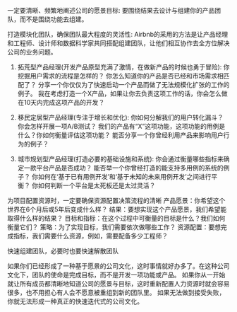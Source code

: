 
一定要清晰、频繁地阐述公司的愿景目标:
  要围绕结果去设计与组建你的产品团队，而不是围绕功能去组建。

打造模块化团队，确保团队最大程度的灵活性:
  Airbnb的采用的方法是让产品经理和工程师、设计师和数据科学家共同搭配组建团队，让他们相互协作去全方位解决公司的业务问题。


  1. 拓荒型产品经理(开发产品原型充满了激情，在做新产品的时候也勇于冒险):
    你挖掘用户需求的流程是怎样的？
    你怎么知道你的产品是否已经和市场需求相匹配了？
    分享一个你仅仅为了快速启动一个产品而做了无法规模化扩张的工作的例子。
    我在考虑打造一个X产品，如果让你去负责这项工作的话，你会怎么做在10天内完成这项产品的开发？

  2. 移民定居型产品经理(专注于增长和优化):
    你如何分解我们的用户转化漏斗？
    你会怎样开展一项A/B测试？
    我们的产品有“X”这项功能，这项功能的用例是什么？你如何衡量评估这项功能？
    能否分享一个你曾经利用产品来影响用户行为的例子？

  3. 城市规划型产品经理(打造必要的基础设施和系统):
    你会通过衡量哪些指标来确定一款平台产品是否成功？
    能否举一个你曾经打造的能支持多用例的系统的例子？
    你如何在‘基于已有用例开发’和‘基于未知的未来用例开发’之间进行平衡？
    你如何判断一个平台是太死板还是太过灵活？

为项目配置资源时，一定要确保资源配置决策流程的清晰
  产品愿景：你希望这个世界在6个月后或5年后变成什么样？
  结果：要想实现这个产品愿景，我们希望能取得什么样的结果？
  目标和指标：在这个过程中可衡量的目标是什么？我们如何衡量它们？
  策略：为了实现目标，我们需要依次做哪些工作？
  资源配置：要想完成指标，我们需要什么资源，例如，需要配备多少工程师？

快速组建团队，必要时也要快速解散团队

如果你们已经形成了一种基于愿景的公司文化，这时事情就好办多了。在这种公司文化下，团队的使命是完成目标，而不是开发一项功能或产品。
如果你从一开始就让所有成员都清晰地知道公司的愿景与目标，这时重新配置人力资源时就会容易很多，也不用担心有人会不愿意被重组到新的团队里。
如果无法做到接受失败，你就无法形成一种真正的快速迭代式的公司文化。
